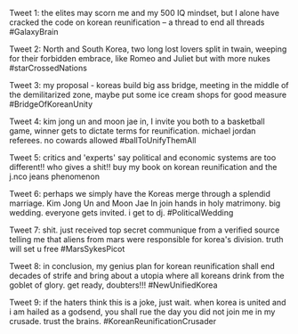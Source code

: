 Tweet 1: the elites may scorn me and my 500 IQ mindset, but I alone have cracked the code on korean reunification – a thread to end all threads #GalaxyBrain

Tweet 2: North and South Korea, two long lost lovers split in twain, weeping for their forbidden embrace, like Romeo and Juliet but with more nukes #starCrossedNations 

Tweet 3: my proposal - koreas build big ass bridge, meeting in the middle of the demilitarized zone, maybe put some ice cream shops for good measure #BridgeOfKoreanUnity 

Tweet 4: kim jong un and moon jae in, I invite you both to a basketball game, winner gets to dictate terms for reunification. michael jordan referees. no cowards allowed #ballToUnifyThemAll 

Tweet 5: critics and 'experts' say political and economic systems are too different!! who gives a shit!! buy my book on korean reunification and the j.nco jeans phenomenon 

Tweet 6: perhaps we simply have the Koreas merge through a splendid marriage. Kim Jong Un and Moon Jae In join hands in holy matrimony. big wedding. everyone gets invited. i get to dj. #PoliticalWedding

Tweet 7: shit. just received top secret communique from a verified source telling me that aliens from mars were responsible for korea's division. truth will set u free #MarsSykesPicot 

Tweet 8: in conclusion, my genius plan for korean reunification shall end decades of strife and bring about a utopia where all koreans drink from the goblet of glory. get ready, doubters!!! #NewUnifiedKorea

Tweet 9: if the haters think this is a joke, just wait. when korea is united and i am hailed as a godsend, you shall rue the day you did not join me in my crusade. trust the brains. #KoreanReunificationCrusader